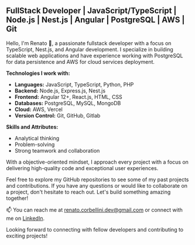 ## FullStack Developer | JavaScript/TypeScript | Node.js | Nest.js | Angular | PostgreSQL | AWS | Git

Hello, I'm Renato 👋, a passionate fullstack developer with a focus on TypeScript, Nest.js, and Angular development. I specialize in building scalable web applications and have experience working with PostgreSQL for data persistence and AWS for cloud services deployment.

**Technologies I work with:**

- **Languages:** JavaScript, TypeScript, Python, PHP
- **Backend:** Node.js, Express.js, Nest.js
- **Frontend:** Angular 12+, React.js, HTML, CSS
- **Databases:** PostgreSQL, MySQL, MongoDB
- **Cloud:** AWS, Vercel
- **Version Control:** Git, GitHub, Gitlab

**Skills and Attributes:**

- Analytical thinking
- Problem-solving
- Strong teamwork and collaboration

With a objective-oriented mindset, I approach every project with a focus on delivering high-quality code and exceptional user experiences.

Feel free to explore my GitHub repositories to see some of my past projects and contributions. If you have any questions or would like to collaborate on a project, don't hesitate to reach out. Let's build something amazing together!

📫 You can reach me at renato.corbellini.dev@gmail.com or connect with me on [LinkedIn](https://www.linkedin.com/in/renato-corbellini-software-developer/?locale=en_US).

Looking forward to connecting with fellow developers and contributing to exciting projects!

